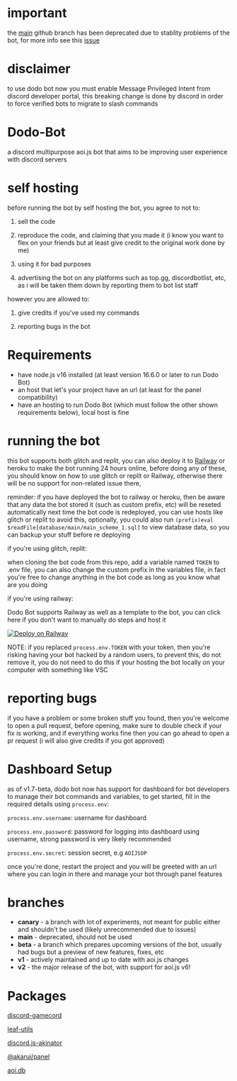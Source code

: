 # important
the [main](https://github.com/DodoGames7/Dodo-Bot/tree/main) github branch has been deprecated due to stablity problems of the bot, for more info see this [issue](https://github.com/DodoGames7/Dodo-Bot/issues/3)

# disclaimer

to use dodo bot now you must enable Message Privileged Intent from discord developer portal, this breaking change is done by discord in order to force verified bots to migrate to slash commands


# Dodo-Bot
a discord multipurpose aoi.js bot that aims to be improving user experience with discord servers

# self hosting
before running the bot by self hosting the bot, you agree to not to:

1. sell the code

2. reproduce the code, and claiming that you made it (i know you want to flex on your friends but at least give credit to the original work done by me)

3. using it for bad purposes

4. advertising the bot on any platforms such as top.gg, discordbotlist, etc, as i will be taken them down by reporting them to bot list staff

however you are allowed to:

1. give credits if you've used my commands

2. reporting bugs in the bot

# Requirements
- have node.js v16 installed (at least version 16.6.0 or later to run Dodo Bot)
- an host that let's your project have an url (at least for the panel compatibility)
- have an hosting to run Dodo Bot (which must follow the other shown requirements below), local host is fine

# running the bot
this bot supports both glitch and replit, you can also deploy it to [Railway](https://railway.app) or heroku to make the bot running 24 hours online, before doing any of these, you should know on how to use glitch or replit or Railway, otherwise there will be no support for non-related issue there,

reminder: if you have deployed the bot to railway or heroku, then be aware that any data the bot stored it (such as custom prefix, etc) will be reseted automatically next time the bot code is redeployed, you can use hosts like glitch or replit to avoid this, optionally, you could also run `(prefix)eval $readFile[database/main/main_scheme_1.sql]` to view database data, so you can backup your stuff before re deploying


if you're using glitch, replit:

when cloning the bot code from this repo, add a variable named `TOKEN` to .env file, you can also change the custom prefix in the variables file, in fact you're free to change anything in the bot code as long as you know what are you doing

if you're using railway:

Dodo Bot supports Railway as well as a template to the bot, you can click here if you don't want to manually do steps and host it

[![Deploy on Railway](https://railway.app/button.svg)](https://railway.app/new/template/O6clYk?referralCode=88DGWn)


NOTE: if you replaced `process.env.TOKEN` with your token, then you're risking having your bot hacked by a random users, to prevent this, do not remove it, you do not need to do this if your hosting the bot locally on your computer with something like VSC

# reporting bugs
if you have a problem or some broken stuff you found, then you're welcome to open a pull request, before opening, make sure to double check if your fix is working, and if everything works fine then you can go ahead to open a pr request (i will also give credits if you got approved)

# Dashboard Setup
as of v1.7-beta, dodo bot now has support for dashboard for bot developers to manage their bot commands and variables, to get started, fill in the required details using `process.env`:

`process.env.username`: username for dashboard

`process.env.password`: password for logging into dashboard using username, strong password is very likely recommended

`process.env.secret`: session secret, e.g `AOIJSOP`

once you're done, restart the project and you will be greeted with an url where you can login in there and manage your bot through panel features


# branches
* **canary** - a branch with lot of experiments, not meant for public either and shouldn't be used (likely unrecommended due to issues)
* **main** - deprecated, should not be used
* **beta** - a branch which prepares upcoming versions of the bot, usually had bugs but a preview of new features, fixes, etc
* **v1** - actively maintained and up to date with aoi.js changes
* **v2** - the major release of the bot, with support for aoi.js v6!

# Packages

[discord-gamecord](https://www.npmjs.com/package/discord-gamecord)

[leaf-utils](https://www.npmjs.com/package/leaf-utils)

[discord.js-akinator](https://www.npmjs.com/package/discord.js-akinator)

[@akarui/panel](https://github.com/AkaruiDevelopment/panel)

[aoi.db](https://github.com/Leref/aoi.db)



